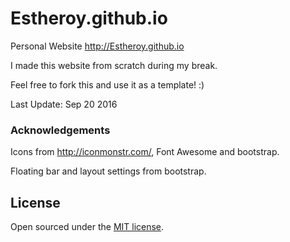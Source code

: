 # Estheroy.github.io

Personal Website http://Estheroy.github.io

I made this website from scratch during my break.

Feel free to fork this and use it as a template! :)

Last Update: Sep 20 2016

### Acknowledgements

Icons from http://iconmonstr.com/, Font Awesome and bootstrap.

Floating bar and layout settings from bootstrap.

## License

Open sourced under the [MIT license](LICENSE.md).
